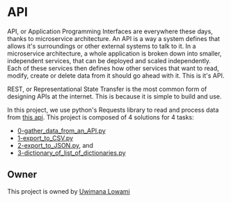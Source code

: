 # API

API, or Application Programming Interfaces are everywhere these days, thanks to microservice architecture.
An API is a way a system defines that allows it's surroundings or other external systems to talk to it.
In a microservice architecture, a whole application is broken down into smaller, independent services, that can be deployed and scaled independently. Each of these services then defines how other services that want to read, modify, create or delete data from it should go ahead with it. This is it's API.

REST, or Representational State Transfer is the most common form of designing APIs at the internet. This is because it is simple to build and use.

In this project, we use python's Requests library to read and process data from [this api](https://jsonplaceholder.typicode.com).
This project is composed of 4 solutions for 4 tasks:
- [0-gather\_data\_from\_an\_API.py](./0-gather_data_from_an_API.py)
- [1-export\_to\_CSV.py](./1-export_to_CSV.py)
- [2-export\_to\_JSON.py](./2-export_to_JSON.py), and
- [3-dictionary\_of\_list\_of\_dictionaries.py](./3-dictionary_of_list_of_dictionaries.py)

## Owner
This project is owned by [Uwimana Lowami](https://github.com/Sonlowami)

